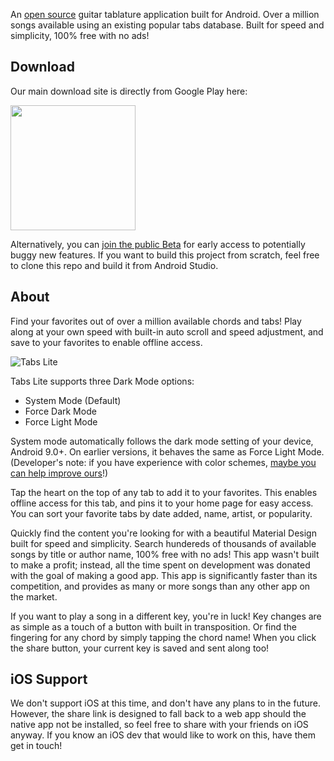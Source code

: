 An [open source](https://github.com/cullub/Tabs-Lite) guitar tablature application built for Android.  Over a million songs available using an existing popular tabs database. Built for speed and simplicity, 100% free with no ads!

## Download

Our main download site is directly from Google Play here:

[<img src="https://play.google.com/intl/en_us/badges/static/images/badges/en_badge_web_generic.png" width = "200px">](https://play.google.com/store/apps/details?id=com.gbros.tabslite)


Alternatively, you can [join the public Beta](https://play.google.com/apps/testing/com.gbros.tabslite) for early access to potentially buggy new features.  If you want to build this project from scratch, feel free to clone this repo and build it from Android Studio.

## About

Find your favorites out of over a million available chords and tabs! Play along at your own speed with built-in auto scroll and speed adjustment, and save to your favorites to enable offline access.

![Tabs Lite](img/screenshot/Tabs-Lite-Feature-Graphic.png "Tabs Lite Featured Image")

Tabs Lite supports three Dark Mode options:
 - System Mode (Default)
 - Force Dark Mode
 - Force Light Mode
 
 System mode automatically follows the dark mode setting of your device, Android 9.0+.  On earlier versions, it behaves the same as Force Light Mode.  (Developer's note: if you have experience with color schemes, [maybe you can help improve ours](https://github.com/cullub/Tabs-Lite/issues/48)!)

Tap the heart on the top of any tab to add it to your favorites.  This enables offline access for this tab, and pins it to your home page for easy access.  You can sort your favorite tabs by date added, name, artist, or popularity.

Quickly find the content you're looking for with a beautiful Material Design built for speed and simplicity. Search hundereds of thousands of available songs by title or author name, 100% free with no ads!  This app wasn't built to make a profit; instead, all the time spent on development was donated with the goal of making a good app.  This app is significantly faster than its competition, and provides as many or more songs than any other app on the market.

If you want to play a song in a different key, you're in luck!  Key changes are as simple as a touch of a button with built in transposition. Or find the fingering for any chord by simply tapping the chord name!  When you click the share button, your current key is saved and sent along too!

## iOS Support

We don't support iOS at this time, and don't have any plans to in the future.  However, the share link is designed to fall back to a web app should the native app not be installed, so feel free to share with your friends on iOS anyway.  If you know an iOS dev that would like to work on this, have them get in touch!
